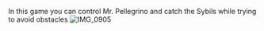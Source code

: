 In this game you can control Mr. Pellegrino and catch the Sybils while trying to avoid obstacles
![IMG_0905](https://github.com/SimaTatch/SybilCatcher/assets/82974745/bf4e52bb-46e1-4459-a7cc-3d87cb4dcef4)
